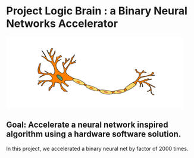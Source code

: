 # Project Logic Brain : a Binary Neural Networks Accelerator

![alttext](files/neuron.png)

## Goal: Accelerate a neural network inspired algorithm using a hardware software solution.

In this project, we accelerated a binary neural net by factor of 2000 times.

